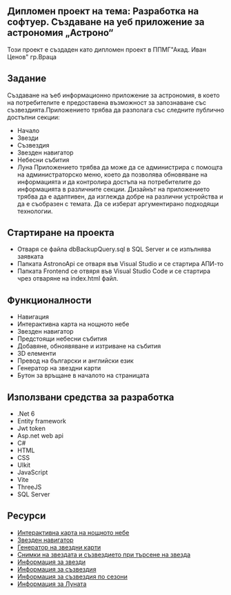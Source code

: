 
Дипломен проект на тема: Разработка на софтуер.
 Създаване на  уеб приложение за астрономия 
„Астроно“
--
Този проект е създаден като дипломен проект в ППМГ"Акад. Иван Ценов" гр.Враца

## Задание
Създаване на ъеб информационно приложение за астрономия, в което на потребителите е предоставена възможност за запознаване със съзвездията.Приложението трябва да разполага със следните публично достъпни секции:
- Начало
- Звезди
- Съзвездия
- Звезден навигатор
- Небесни събития
- Луна
Приложението трябва да може да се администрира с помощта на администраторско меню, което да позволява обновяване на информацията и да контролира достъпа на потребителите до информацията в различните секции. Дизайнът на приложението трябва да е адаптивен, да изглежда добре на различни устройства и да е съобразен с темата. Да се изберат аргументирано подходящи технологии.

## Стартиране на проекта
- Отваря се файла dbBackupQuery.sql в SQL Server и се изпълнява заявката
- Папката AstronoApi се отваря във Visual Studio и се стартира АПИ-то
- Папката Frontend  се отвяря във Visual Studio Code и се стартира чрез отваряне на index.html файл.
## Функционалности

- Навигация
- Интерактивна карта на нощното небе
- Звезден навигатор
- Предстоящи небесни събития
- Добавяне, обноявяване и изтриване на събития
- 3D елементи 
- Превод на български и английски език
- Генератор на звездни карти
- Бутон за връщане в началото на страницата


## Използвани средства за разработка
- .Net 6
-  Entity framework
-  Jwt token
-  Asp.net web api
- C#
- HTML
- CSS
- UIkit
- JavaScript
- Vite
- ThreeJS
- SQL Server


## Ресурси

 - [Интерактивна карта на нощното небе](https://slowe.github.io/VirtualSky/custom)
 - [Звезден навигатор](https://api-ninjas.com/api/stars)
 - [Генератор на звездни карти](http://demo.astronomyapi.com/?#/star-chart)
 - [Снимки на звездата и съзвездието при търсене на звезда](https://images.nasa.gov/)
 - [Информация за звезди](https://universe.nasa.gov/stars/basics/)
 - [Информация за съзвездия](https://spaceplace.nasa.gov/constellations/en/)
 - [Информация за съзвездия по сезони](https://www.astronomy.com/observing/learn-the-constellations/)
 - [Информация за Луната](https://science.nasa.gov/moon/)


